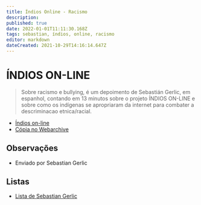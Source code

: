```yaml
---
title: Índios Online - Racismo
description: 
published: true
date: 2022-01-01T11:11:30.168Z
tags: sebastian, índios, online, racismo
editor: markdown
dateCreated: 2021-10-29T14:16:14.647Z
---
```


# ÍNDIOS ON-LINE
> Sobre racismo e bullying, é um depoimento de Sebastián Gerlic, em espanhol, contando em 13 minutos sobre o projeto ÍNDIOS ON-LINE e sobre como os indígenas se apropriaram da internet para combater a descriminacao etnica/racial.
- [Índios on-line](https://www.youtube.com/watch?v=FJTAzgBMS7w)
- [Cópia no Webarchive](https://web.archive.org/web/20211013230011/https://www.youtube.com/watch?v=FJTAzgBMS7w)

## Observações
- Enviado por Sebastian Gerlic 

## Listas

 - [Lista de Sebastian Gerlic](/listas/sebastian-gerlic)
